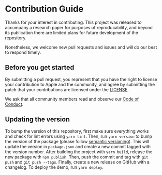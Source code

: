 # Contribution Guide

Thanks for your interest in contributing. This project was released to accompany a research paper for purposes of reproducability, and beyond its publication there are limited plans for future development of the repository.

Nonetheless, we welcome new pull requests and issues and will do our best to respond timely.

## Before you get started

By submitting a pull request, you represent that you have the right to license your contribution to Apple and the community, and agree by submitting the patch that your contributions are licensed under the [LICENSE](LICENSE).

We ask that all community members read and observe our [Code of Conduct](CODE_OF_CONDUCT.md).

## Updating the version

To bump the version of this repository, first make sure everything works and check for lint errors using `yarn lint`. Then, run `yarn version` to bump the version of the package (please follow [semantic versioning](https://semver.org)). This will update the version in `package.json` and create a new commit tagged with the version number. After building the project with `yarn build`, release the new package with `npm publish`. Then, push the commit and tag with `git push` and `git push --tags`. Finally, create a new release on GitHub with a changelog. To deploy the demo, run `yarn deploy`.
